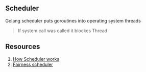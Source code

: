 ## Scheduler
Golang scheduler puts goroutines into operating system threads

> If system call was called it blockes Thread 


## Resources
1. [How Scheduler works](https://medium.com/@ankur_anand/illustrated-tales-of-go-runtime-scheduler-74809ef6d19b)
2. [Fairness scheduler](https://github.com/golang/proposal/blob/master/design/24543-non-cooperative-preemption.md)

